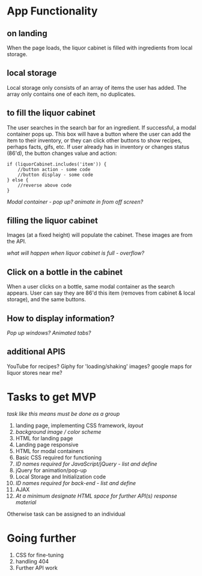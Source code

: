 # App Functionality

## on landing

When the page loads, the liquor cabinet is filled with ingredients from local storage.

## local storage

Local storage only consists of an array of items the user has added. The array only contains one of each item, no duplicates.

## to fill the liquor cabinet

The user searches in the search bar for an ingredient. If successful, a modal container pops up. This box will have a button where the user can add the item to their inventory, or they can click other buttons to show recipes, perhaps facts, gifs, etc. If user already has in inventory or changes status (86'd), the button changes value and action:

    if (liquorCabinet.includes('item')) {
        //button action - some code
        //button display - some code
    } else {
        //reverse above code
    }

_Modal container - pop up? animate in from off screen?_

## filling the liquor cabinet

Images (at a fixed height) will populate the cabinet. These images are from the API.

_what will happen when liquor cabinet is full - overflow?_

## Click on a bottle in the cabinet

When a user clicks on a bottle, same modal container as the search appears. User can say they are 86'd this item (removes from cabinet & local storage), and the same buttons.

## How to display information?

_Pop up windows? Animated tabs?_

## additional APIS

YouTube for recipes? Giphy for 'loading/shaking' images? google maps for liquor stores near me?

# Tasks to get MVP

_task like this means must be done as a group_

1. landing page, implementing CSS framework, _layout_
1. _background image / color scheme_
1. HTML for landing page
1. Landing page responsive
1. HTML for modal containers
1. Basic CSS required for functioning
1. _ID names required for JavaScript/jQuery - list and define_
1. jQuery for animation/pop-up
1. Local Storage and Initialization code
1. _ID names required for back-end - list and define_
1. AJAX
1. _At a minimum designate HTML space for further API(s) response material_

Otherwise task can be assigned to an individual

# Going further

1. CSS for fine-tuning
1. handling 404
1. Further API work
